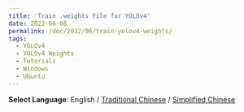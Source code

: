 ```yaml
---
title: 'Train .weights File for YOLOv4'
date: 2022-06-08
permalink: /doc/2022/06/train-yolov4-weights/
tags:
  - YOLOv4
  - YOLOv4 Weights
  - Tutorials
  - Windows
  - Ubuntu
---
```






**Select Language**: English / [Traditional Chinese](https://marc0cheung.github.io/doc/2022/06/train-yolov4-weights-zhHK/) / [Simplified Chinese](https://marc0cheung.github.io/doc/2022/06/train-yolov4-weights-zhCN/)